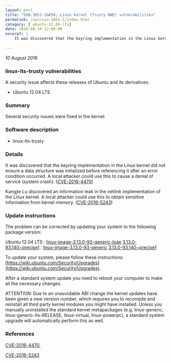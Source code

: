 ```yaml
---
layout: post
title: "USN-3051-1&#58; Linux kernel (Trusty HWE) vulnerabilities"
permalink: /usn/usn-3051-1/index.html
category: [ ubuntu-12.04-lts]
date: 2016-08-10 12:00:00
excerpt: |
    It was discovered that the keyring implementation in the Linux kernel did not ensure a data structure was initialized before referencing it after an error condition occurred. A local attacker could use this to cause a denial of service (system crash). ([CVE-2016-4470](http://people.ubuntu.com/~ubuntu-security/cve/CVE-2016-4470))
    
--- 
```

 
 

*10 August 2016*

### linux-lts-trusty vulnerabilities

A security issue affects these releases of Ubuntu and its derivatives:

* Ubuntu 12.04 LTS

### Summary

Several security issues were fixed in the kernel. 

### Software description

* linux-lts-trusty 

### Details

It was discovered that the keyring implementation in the Linux kernel did not ensure a data structure was initialized before referencing it after an error condition occurred. A local attacker could use this to cause a denial of service (system crash). ([CVE-2016-4470](http://people.ubuntu.com/~ubuntu-security/cve/CVE-2016-4470))

Kangjie Lu discovered an information leak in the netlink implementation of the Linux kernel. A local attacker could use this to obtain sensitive information from kernel memory. ([CVE-2016-5243](http://people.ubuntu.com/~ubuntu-security/cve/CVE-2016-5243)) 

### Update instructions

The problem can be corrected by updating your system to the following package version:

Ubuntu 12.04 LTS
 : [linux-image-3.13.0-93-generic-lpae](https://launchpad.net/ubuntu/+source/linux-lts-trusty) <span> [3.13.0-93.140~precise1](https://launchpad.net/ubuntu/+source/linux-lts-trusty/3.13.0-93.140~precise1) </span> 
 : [linux-image-3.13.0-93-generic](https://launchpad.net/ubuntu/+source/linux-lts-trusty) <span> [3.13.0-93.140~precise1](https://launchpad.net/ubuntu/+source/linux-lts-trusty/3.13.0-93.140~precise1) </span> 

To update your system, please follow these instructions: [https://wiki.ubuntu.com/Security/Upgrades](https://wiki.ubuntu.com/Security/Upgrades).

After a standard system update you need to reboot your computer to make all the necessary changes.

ATTENTION: Due to an unavoidable ABI change the kernel updates have been given a new version number, which requires you to recompile and reinstall all third party kernel modules you might have installed. Unless you manually uninstalled the standard kernel metapackages (e.g. linux-generic, linux-generic-lts-RELEASE, linux-virtual, linux-powerpc), a standard system upgrade will automatically perform this as well. 

### References

 
 [CVE-2016-4470](http://people.ubuntu.com/~ubuntu-security/cve/CVE-2016-4470), 

 [CVE-2016-5243](http://people.ubuntu.com/~ubuntu-security/cve/CVE-2016-5243)
 

